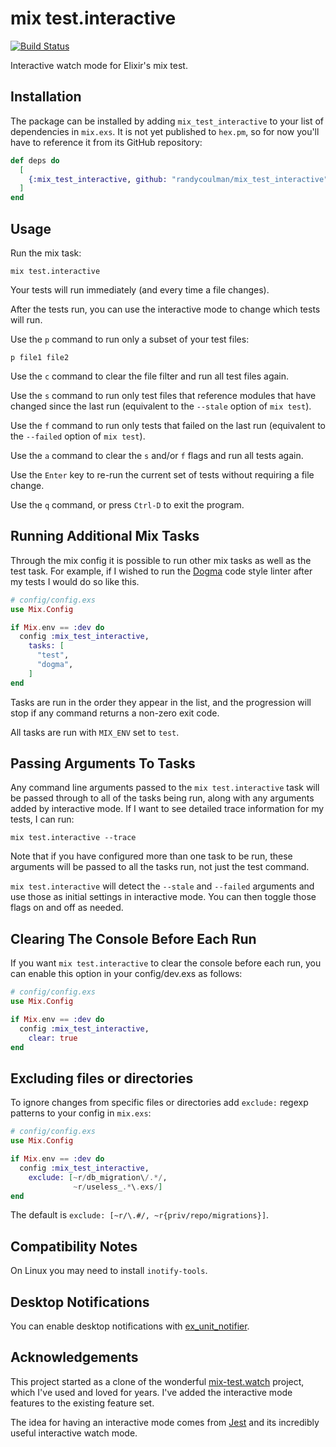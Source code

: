 # mix test.interactive

[![Build Status](https://circleci.com/gh/randycoulman/mix_test_interactive.svg?style=shield)](https://app.circleci.com/pipelines/github/randycoulman/mix_test_interactive)

Interactive watch mode for Elixir's mix test.

## Installation

The package can be installed by adding `mix_test_interactive` to your list of dependencies in `mix.exs`. It is not yet published to `hex.pm`, so for now you'll have to reference it from its GitHub repository:

```elixir
def deps do
  [
    {:mix_test_interactive, github: "randycoulman/mix_test_interactive", branch: "main", only: :dev, runtime: false}
  ]
end
```

## Usage

Run the mix task:

```shell
mix test.interactive
```

Your tests will run immediately (and every time a file changes).

After the tests run, you can use the interactive mode to change which tests will run.

Use the `p` command to run only a subset of your test files:

```
p file1 file2
```

Use the `c` command to clear the file filter and run all test files again.

Use the `s` command to run only test files that reference modules that have changed since the last run (equivalent to the `--stale` option of `mix test`).

Use the `f` command to run only tests that failed on the last run (equivalent to the `--failed` option of `mix test`).

Use the `a` command to clear the `s` and/or `f` flags and run all tests again.

Use the `Enter` key to re-run the current set of tests without requiring a file change.

Use the `q` command, or press `Ctrl-D` to exit the program.

## Running Additional Mix Tasks

Through the mix config it is possible to run other mix tasks as well as the
test task. For example, if I wished to run the [Dogma][dogma] code style
linter after my tests I would do so like this.

[dogma]: https://github.com/lpil/dogma

```elixir
# config/config.exs
use Mix.Config

if Mix.env == :dev do
  config :mix_test_interactive,
    tasks: [
      "test",
      "dogma",
    ]
end
```

Tasks are run in the order they appear in the list, and the progression will
stop if any command returns a non-zero exit code.

All tasks are run with `MIX_ENV` set to `test`.

## Passing Arguments To Tasks

Any command line arguments passed to the `mix test.interactive` task will be passed
through to all of the tasks being run, along with any arguments added by interactive mode. If I want to see detailed trace information for my tests, I can run:

```
mix test.interactive --trace
```

Note that if you have configured more than one task to be run, these arguments
will be passed to all the tasks run, not just the test command.

`mix test.interactive` will detect the `--stale` and `--failed` arguments and use those as initial settings in interactive mode. You can then toggle those flags on and off as needed.

## Clearing The Console Before Each Run

If you want `mix test.interactive` to clear the console before each run, you can
enable this option in your config/dev.exs as follows:

```elixir
# config/config.exs
use Mix.Config

if Mix.env == :dev do
  config :mix_test_interactive,
    clear: true
end
```

## Excluding files or directories

To ignore changes from specific files or directories add `exclude:` regexp
patterns to your config in `mix.exs`:

```elixir
# config/config.exs
use Mix.Config

if Mix.env == :dev do
  config :mix_test_interactive,
    exclude: [~r/db_migration\/.*/,
              ~r/useless_.*\.exs/]
end
```

The default is `exclude: [~r/\.#/, ~r{priv/repo/migrations}]`.

## Compatibility Notes

On Linux you may need to install `inotify-tools`.

## Desktop Notifications

You can enable desktop notifications with
[ex_unit_notifier](https://github.com/navinpeiris/ex_unit_notifier).

## Acknowledgements

This project started as a clone of the wonderful [mix-test.watch](https://github.com/lpil/mix-test.watch) project, which I've used and loved for years. I've added the interactive mode features to the existing feature set.

The idea for having an interactive mode comes from [Jest](https://jestjs.io/) and its incredibly useful interactive watch mode.
